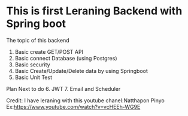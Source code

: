 # This is first Leraning Backend with Spring boot
The topic of this backend
1. Basic create GET/POST API
2. Basic connect Database (using Postgres)
3. Basic security
4. Basic Create/Update/Delete data by using Springboot
5. Basic Unit Test



Plan Next to do
6. JWT
7. Email and Scheduler


Credit: I have leraning with this youtube chanel:Natthapon Pinyo  Ex:https://www.youtube.com/watch?v=vcHEEh-WG9E
